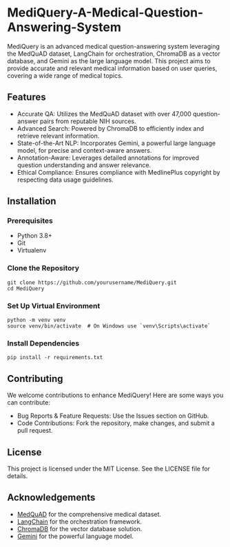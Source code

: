 # MediQuery-A-Medical-Question-Answering-System

MediQuery is an advanced medical question-answering system leveraging the MedQuAD dataset, LangChain for orchestration, ChromaDB as a vector database, and Gemini as the large language model. This project aims to provide accurate and relevant medical information based on user queries, covering a wide range of medical topics.

## Features
- Accurate QA: Utilizes the MedQuAD dataset with over 47,000 question-answer pairs from reputable NIH sources.
- Advanced Search: Powered by ChromaDB to efficiently index and retrieve relevant information.
- State-of-the-Art NLP: Incorporates Gemini, a powerful large language model, for precise and context-aware answers.
- Annotation-Aware: Leverages detailed annotations for improved question understanding and answer relevance.
- Ethical Compliance: Ensures compliance with MedlinePlus copyright by respecting data usage guidelines.

## Installation
### Prerequisites
- Python 3.8+
- Git
- Virtualenv

### Clone the Repository
```
git clone https://github.com/yourusername/MediQuery.git
cd MediQuery
```
### Set Up Virtual Environment
```
python -m venv venv
source venv/bin/activate  # On Windows use `venv\Scripts\activate`
```
### Install Dependencies
```
pip install -r requirements.txt
```

## Contributing
We welcome contributions to enhance MediQuery! Here are some ways you can contribute:

- Bug Reports & Feature Requests: Use the Issues section on GitHub.
- Code Contributions: Fork the repository, make changes, and submit a pull request.

## License
This project is licensed under the MIT License. See the LICENSE file for details.

## Acknowledgements
- [MedQuAD](https://www.kaggle.com/datasets/gvaldenebro/cancer-q-and-a-dataset) for the comprehensive medical dataset.
- [LangChain](https://www.langchain.com/) for the orchestration framework.
- [ChromaDB](https://www.trychroma.com/) for the vector database solution.
- [Gemini](https://gemini.google.com/) for the powerful language model.
